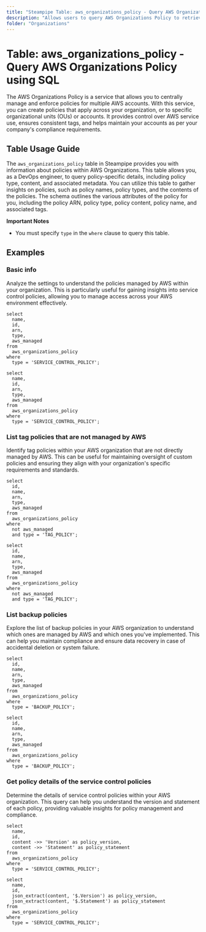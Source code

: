 ```yaml
---
title: "Steampipe Table: aws_organizations_policy - Query AWS Organizations Policy using SQL"
description: "Allows users to query AWS Organizations Policy to retrieve detailed information on policies within AWS Organizations. This table can be utilized to gain insights on policy-specific details, such as policy type, content, and associated metadata."
folder: "Organizations"
---
```


# Table: aws_organizations_policy - Query AWS Organizations Policy using SQL

The AWS Organizations Policy is a service that allows you to centrally manage and enforce policies for multiple AWS accounts. With this service, you can create policies that apply across your organization, or to specific organizational units (OUs) or accounts. It provides control over AWS service use, ensures consistent tags, and helps maintain your accounts as per your company's compliance requirements.

## Table Usage Guide

The `aws_organizations_policy` table in Steampipe provides you with information about policies within AWS Organizations. This table allows you, as a DevOps engineer, to query policy-specific details, including policy type, content, and associated metadata. You can utilize this table to gather insights on policies, such as policy names, policy types, and the contents of the policies. The schema outlines the various attributes of the policy for you, including the policy ARN, policy type, policy content, policy name, and associated tags.

**Important Notes**
- You must specify `type` in the `where` clause to query this table.

## Examples

### Basic info
Analyze the settings to understand the policies managed by AWS within your organization. This is particularly useful for gaining insights into service control policies, allowing you to manage access across your AWS environment effectively.

```sql+postgres
select
  name,
  id,
  arn,
  type,
  aws_managed
from
  aws_organizations_policy
where
  type = 'SERVICE_CONTROL_POLICY';
```

```sql+sqlite
select
  name,
  id,
  arn,
  type,
  aws_managed
from
  aws_organizations_policy
where
  type = 'SERVICE_CONTROL_POLICY';
```

### List tag policies that are not managed by AWS
Identify tag policies within your AWS organization that are not directly managed by AWS. This can be useful for maintaining oversight of custom policies and ensuring they align with your organization's specific requirements and standards.

```sql+postgres
select
  id,
  name,
  arn,
  type,
  aws_managed
from
  aws_organizations_policy
where
  not aws_managed
  and type = 'TAG_POLICY';
```

```sql+sqlite
select
  id,
  name,
  arn,
  type,
  aws_managed
from
  aws_organizations_policy
where
  not aws_managed
  and type = 'TAG_POLICY';
```

### List backup policies
Explore the list of backup policies in your AWS organization to understand which ones are managed by AWS and which ones you've implemented. This can help you maintain compliance and ensure data recovery in case of accidental deletion or system failure.

```sql+postgres
select
  id,
  name,
  arn,
  type,
  aws_managed
from
  aws_organizations_policy
where
  type = 'BACKUP_POLICY';
```

```sql+sqlite
select
  id,
  name,
  arn,
  type,
  aws_managed
from
  aws_organizations_policy
where
  type = 'BACKUP_POLICY';
```

### Get policy details of the service control policies
Determine the details of service control policies within your AWS organization. This query can help you understand the version and statement of each policy, providing valuable insights for policy management and compliance.

```sql+postgres
select
  name,
  id,
  content ->> 'Version' as policy_version,
  content ->> 'Statement' as policy_statement
from
  aws_organizations_policy
where
  type = 'SERVICE_CONTROL_POLICY';
```

```sql+sqlite
select
  name,
  id,
  json_extract(content, '$.Version') as policy_version,
  json_extract(content, '$.Statement') as policy_statement
from
  aws_organizations_policy
where
  type = 'SERVICE_CONTROL_POLICY';
```